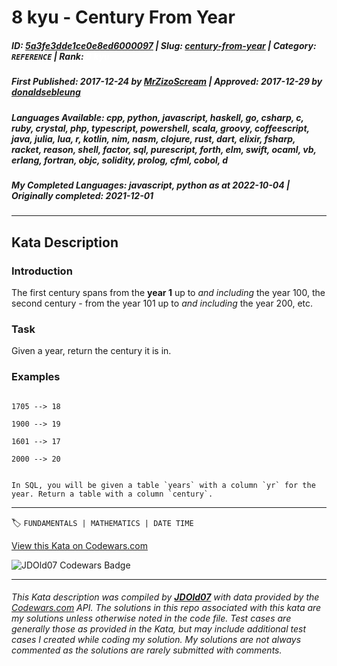 # 8 kyu - Century From Year

##### **ID**: [5a3fe3dde1ce0e8ed6000097](https://www.codewars.com/kata/5a3fe3dde1ce0e8ed6000097) | **Slug**: [century-from-year](https://www.codewars.com/kata/5a3fe3dde1ce0e8ed6000097) | **Category**: `REFERENCE` | **Rank**: <span style="color:white">8 kyu</span>

##### **First Published**: 2017-12-24 ***by*** [MrZizoScream](https://www.codewars.com/users/MrZizoScream) | **Approved**: 2017-12-29 ***by*** [donaldsebleung](https://www.codewars.com/users/donaldsebleung)

##### **Languages Available**: cpp, python, javascript, haskell, go, csharp, c, ruby, crystal, php, typescript, powershell, scala, groovy, coffeescript, java, julia, lua, r, kotlin, nim, nasm, clojure, rust, dart, elixir, fsharp, racket, reason, shell, factor, sql, purescript, forth, elm, swift, ocaml, vb, erlang, fortran, objc, solidity, prolog, cfml, cobol, d

##### **My Completed Languages**: javascript, python ***as at*** 2022-10-04 | **Originally completed**: 2021-12-01

---

## Kata Description


### Introduction



The first century spans from the **year 1** up to *and including* the year 100, the second century - from the year 101 up to *and including* the year 200, etc.





### Task



Given a year, return the century it is in.





### Examples



```

1705 --> 18

1900 --> 19

1601 --> 17

2000 --> 20

```



```if:sql

In SQL, you will be given a table `years` with a column `yr` for the year. Return a table with a column `century`.

```





---


🏷 `FUNDAMENTALS | MATHEMATICS | DATE TIME`


[View this Kata on Codewars.com](https://www.codewars.com/kata/5a3fe3dde1ce0e8ed6000097)

![](https://www.codewars.com/users/jdold07/badges/large "JDOld07 Codewars Badge")

---

###### *This Kata description was compiled by [**JDOld07**](https://tpstech.dev) with data provided by the [Codewars.com](https://www.codewars.com) API.  The solutions in this repo associated with this kata are my solutions unless otherwise noted in the code file.  Test cases are generally those as provided in the Kata, but may include additional test cases I created while coding my solution.  My solutions are not always commented as the solutions are rarely submitted with comments.*
